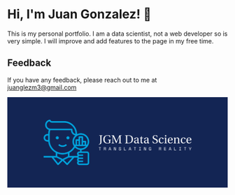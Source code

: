 # Hi, I'm Juan Gonzalez! 👋

This is my personal portfolio. I am a data scientist, not a web developer so is very simple. I will improve and add features to the page in my free time.

## Feedback

If you have any feedback, please reach out to me at juanglezm3@gmail.com


![Logo](cover.png)
